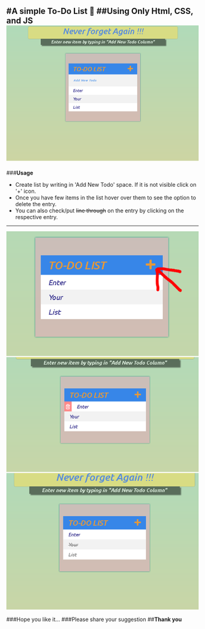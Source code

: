 #A simple To-Do List :pencil:
##Using Only Html, CSS, and JS
![Todo List](/Screenshots/Todo-1.PNG?raw=true 'TODO-LIST')
---
###**Usage**
- Create list by writing in 'Add New Todo' space. If it is not visible click on '+' icon.
- Once you have few items in the list hover over them to see the option to delete the entry.
- You can also check/put ~~line through~~ on the entry by clicking on the respective entry.
---
![Todo List](/Screenshots/Todo-2.PNG?raw=true 'TODO-LIST')
![Todo List](/Screenshots/Todo-3.PNG?raw=true 'TODO-LIST')
![Todo List](/Screenshots/Todo-4.PNG?raw=true 'TODO-LIST')

###Hope you like it...
###Please share your suggestion 
##**Thank you**
